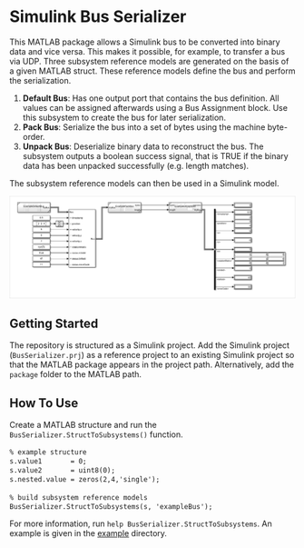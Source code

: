 # Simulink Bus Serializer

This MATLAB package allows a Simulink bus to be converted into binary data and vice versa.
This makes it possible, for example, to transfer a bus via UDP.
Three subsystem reference models are generated on the basis of a given MATLAB struct.
These reference models define the bus and perform the serialization.

1. **Default Bus**: Has one output port that contains the bus definition. All values can be assigned afterwards using a Bus Assignment block. Use this subsystem to create the bus for later serialization.
2. **Pack Bus**: Serialize the bus into a set of bytes using the machine byte-order.
3. **Unpack Bus**: Deserialize binary data to reconstruct the bus. The subsystem outputs a boolean success signal, that is TRUE if the binary data has been unpacked successfully (e.g. length matches).

The subsystem reference models can then be used in a Simulink model.

![](documentation/images/example.svg)


## Getting Started
The repository is structured as a Simulink project.
Add the Simulink project (`BusSerializer.prj`) as a reference project to an existing Simulink project so that the MATLAB package appears in the project path.
Alternatively, add the `package` folder to the MATLAB path.


## How To Use
Create a MATLAB structure and run the `BusSerializer.StructToSubsystems()` function.

```
% example structure
s.value1       = 0;
s.value2       = uint8(0);
s.nested.value = zeros(2,4,'single');

% build subsystem reference models
BusSerializer.StructToSubsystems(s, 'exampleBus');
```

For more information, run `help BusSerializer.StructToSubsystems`.
An example is given in the [example](example) directory.

